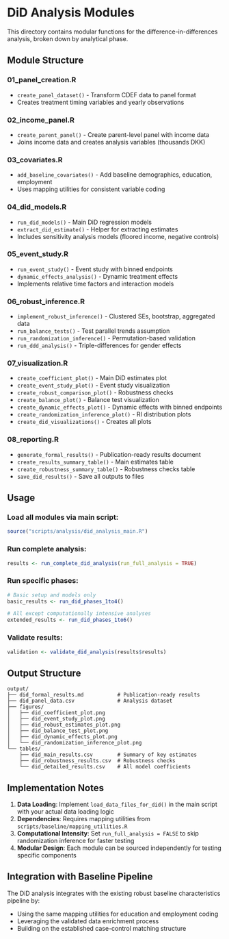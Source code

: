 # DiD Analysis Modules

This directory contains modular functions for the difference-in-differences analysis, broken down by analytical phase.

## Module Structure

### 01_panel_creation.R
- `create_panel_dataset()` - Transform CDEF data to panel format
- Creates treatment timing variables and yearly observations

### 02_income_panel.R  
- `create_parent_panel()` - Create parent-level panel with income data
- Joins income data and creates analysis variables (thousands DKK)

### 03_covariates.R
- `add_baseline_covariates()` - Add baseline demographics, education, employment
- Uses mapping utilities for consistent variable coding

### 04_did_models.R
- `run_did_models()` - Main DiD regression models
- `extract_did_estimate()` - Helper for extracting estimates
- Includes sensitivity analysis models (floored income, negative controls)

### 05_event_study.R
- `run_event_study()` - Event study with binned endpoints
- `dynamic_effects_analysis()` - Dynamic treatment effects
- Implements relative time factors and interaction models

### 06_robust_inference.R
- `implement_robust_inference()` - Clustered SEs, bootstrap, aggregated data
- `run_balance_tests()` - Test parallel trends assumption
- `run_randomization_inference()` - Permutation-based validation
- `run_ddd_analysis()` - Triple-differences for gender effects

### 07_visualization.R
- `create_coefficient_plot()` - Main DiD estimates plot
- `create_event_study_plot()` - Event study visualization  
- `create_robust_comparison_plot()` - Robustness checks
- `create_balance_plot()` - Balance test visualization
- `create_dynamic_effects_plot()` - Dynamic effects with binned endpoints
- `create_randomization_inference_plot()` - RI distribution plots
- `create_did_visualizations()` - Creates all plots

### 08_reporting.R
- `generate_formal_results()` - Publication-ready results document
- `create_results_summary_table()` - Main estimates table
- `create_robustness_summary_table()` - Robustness checks table
- `save_did_results()` - Save all outputs to files

## Usage

### Load all modules via main script:
```r
source("scripts/analysis/did_analysis_main.R")
```

### Run complete analysis:
```r
results <- run_complete_did_analysis(run_full_analysis = TRUE)
```

### Run specific phases:
```r
# Basic setup and models only
basic_results <- run_did_phases_1to4()

# All except computationally intensive analyses  
extended_results <- run_did_phases_1to6()
```

### Validate results:
```r
validation <- validate_did_analysis(results$results)
```

## Output Structure

```
output/
├── did_formal_results.md           # Publication-ready results
├── did_panel_data.csv              # Analysis dataset
├── figures/
│   ├── did_coefficient_plot.png
│   ├── did_event_study_plot.png
│   ├── did_robust_estimates_plot.png
│   ├── did_balance_test_plot.png
│   ├── did_dynamic_effects_plot.png
│   └── did_randomization_inference_plot.png
└── tables/
    ├── did_main_results.csv        # Summary of key estimates
    ├── did_robustness_results.csv  # Robustness checks
    └── did_detailed_results.csv    # All model coefficients
```

## Implementation Notes

1. **Data Loading**: Implement `load_data_files_for_did()` in the main script with your actual data loading logic
2. **Dependencies**: Requires mapping utilities from `scripts/baseline/mapping_utilities.R`
3. **Computational Intensity**: Set `run_full_analysis = FALSE` to skip randomization inference for faster testing
4. **Modular Design**: Each module can be sourced independently for testing specific components

## Integration with Baseline Pipeline

The DiD analysis integrates with the existing robust baseline characteristics pipeline by:
- Using the same mapping utilities for education and employment coding
- Leveraging the validated data enrichment process
- Building on the established case-control matching structure